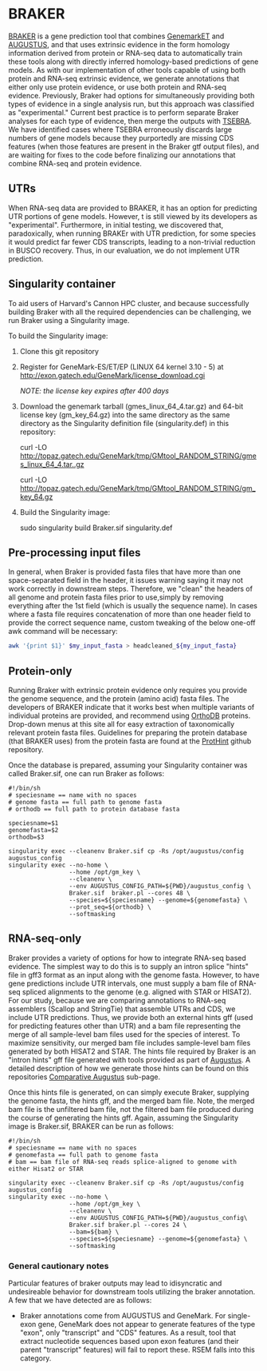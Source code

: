 # BRAKER
[BRAKER](https://github.com/Gaius-Augustus/BRAKER) is a gene prediction tool that combines [GenemarkET](http://exon.gatech.edu/GeneMark/) and [AUGUSTUS](https://github.com/Gaius-Augustus/Augustus), and that uses extrinsic evidence in the form homology information derived from protein or RNA-seq data to automatically train these tools along with directly inferred homology-based predictions of gene models. As with our implementation of other tools capable of using both protein and RNA-seq extrinsic evidence, we generate annotations that either only use protein evidence, or use both protein and RNA-seq evidence. Previously, Braker had options for simultaneously providing both types of evidence in a single analysis run, but this approach was classified as "experimental." Current best practice is to perform separate Braker analyses for each type of evidence, then merge the outputs with [TSEBRA](https://github.com/Gaius-Augustus/TSEBRA). We have identified cases where TSEBRA erroneously discards large numbers of gene models because they purportedly are missing CDS features (when those features are present in the Braker gtf output files), and are waiting for fixes to the code before finalizing our annotations that combine RNA-seq and protein evidence.

## UTRs
When RNA-seq data are provided to BRAKER, it  has an option for predicting UTR portions of gene models. However, t is still viewed by its developers as "experimental". Furthermore, in initial testing, we discovered that, paradoxically, when running BRAKEr with UTR prediction, for some species it would predict far fewer CDS transcripts, leading to a non-trivial reduction in BUSCO recovery. Thus, in our evaluation, we do not implement UTR prediction.

## Singularity container
To aid users of Harvard's Cannon HPC cluster, and because successfully building Braker with all the required dependencies can be challenging, we run Braker using a Singularity image.

To build the Singularity image:

1. Clone this git repository
2. Register for GeneMark-ES/ET/EP (LINUX 64 kernel 3.10 - 5) at http://exon.gatech.edu/GeneMark/license_download.cgi 

    *NOTE: the license key expires after 400 days*
2. Download the genemark tarball (gmes_linux_64_4.tar.gz) and 64-bit license key (gm_key_64.gz) into the same directory as the same directory as the Singularity definition file (singularity.def) in this repository:

    curl -LO http://topaz.gatech.edu/GeneMark/tmp/GMtool_RANDOM_STRING/gmes_linux_64_4.tar..gz

    curl -LO http://topaz.gatech.edu/GeneMark/tmp/GMtool_RANDOM_STRING/gm_key_64.gz
3. Build the Singularity image:

   sudo singularity build Braker.sif singularity.def

## Pre-processing input files
In general, when Braker is provided fasta files that have more than one space-separated field in the header, it issues warning saying it may not work correctly in downstream steps. Therefore, we "clean" the headers of all genome and protein fasta files prior to use,simply by removing everything after the 1st field (which is usually the sequence name). In cases where a fasta file requires concatenation of more than one header field to provide the correct sequence name, custom tweaking of the below one-off awk command will be necessary:
```bash
awk '{print $1}' $my_input_fasta > headcleaned_${my_input_fasta}
```

## Protein-only
Running Braker with extrinsic protein evidence only requires you provide the genome sequence, and the protein (amino acid) fasta files. The developers of BRAKER indicate that it works best when multiple variants of individual proteins are provided, and recommend using [OrthoDB](https://www.orthodb.org/) proteins. Drop-down menus at this site all for easy extraction of taxonomically relevant protein fasta files. Guidelines for preparing the protein database (that BRAKER uses) from the protein fasta are found at the [ProtHint](https://github.com/gatech-genemark/ProtHint#protein-database-preparation) github repository.

Once the database is prepared, assuming your Singularity container was called Braker.sif, one can run Braker as follows:
```
#!/bin/sh
# speciesname == name with no spaces
# genome fasta == full path to genome fasta
# orthodb == full path to protein database fasta

speciesname=$1
genomefasta=$2
orthodb=$3

singularity exec --cleanenv Braker.sif cp -Rs /opt/augustus/config augustus_config
singularity exec --no-home \
                 --home /opt/gm_key \
                 --cleanenv \
                 --env AUGUSTUS_CONFIG_PATH=${PWD}/augustus_config \
                 Braker.sif  braker.pl --cores 48 \
                 --species=${speciesname} --genome=${genomefasta} \
                 --prot_seq=${orthodb} \
                 --softmasking 
```

## RNA-seq-only
Braker provides a variety of options for how to integrate RNA-seq based evidence. The simplest way to do this is to supply an intron splice "hints" file in gff3 format as an input along with the genome fasta. However, to have gene predictions include UTR intervals, one must supply a bam file of RNA-seq spliced alignments to the genome (e.g. aligned with STAR or HISAT2). For our study, because we are comparing annotations to RNA-seq assemblers (Scallop and StringTie) that assemble UTRs and CDS, we include UTR predictions. Thus, we provide both an external hints gff (used for predicting features other than UTR) and a bam file representing the merge of all sample-level bam files used for the species of interest. To maximize sensitivity, our merged bam file includes sample-level bam files generated by both HISAT2 and STAR. The hints file required by Braker is an "intron hints" gff file generated with tools provided as part of [Augustus](https://github.com/Gaius-Augustus/Augustus). A detailed description of how we generate those hints can be found on this repositories [Comparative Augustus](https://github.com/harvardinformatics/GenomeAnnotation/tree/master/ComparativeAugustus) sub-page. 

Once this hints file is generated, on can simply execute Braker, supplying the genome fasta, the hints gff, and the merged bam file. Note, the merged bam file is the unfiltered bam file, not the filtered bam file produced during the course of generating the hints gff. Again, assuming the Singularity image is Braker.sif, BRAKER can be run as follows:
```
#!/bin/sh
# speciesname == name with no spaces
# genomefasta == full path to genome fasta
# bam == bam file of RNA-seq reads splice-aligned to genome with either Hisat2 or STAR

singularity exec --cleanenv Braker.sif cp -Rs /opt/augustus/config augustus_config
singularity exec --no-home \
                 --home /opt/gm_key \
                 --cleanenv \
                 --env AUGUSTUS_CONFIG_PATH=${PWD}/augustus_config\
                 Braker.sif braker.pl --cores 24 \
                 --bam=${bam} \
                 --species=${speciesname} --genome=${genomefasta} \
                 --softmasking 
```

### General cautionary notes
Particular features of braker outputs may lead to idisyncratic and undesireable behavior for downstream tools utilizing the braker annotation. A few that we have detected are as follows:
* Braker annotations come from AUGUSTUS and GeneMark. For single-exon gene, GeneMark does not appear to generate features of the type "exon", only "transcript" and "CDS" features. As a result, tool that extract nucleotide sequences based upon exon features (and their parent "transcript" features) will fail to report these. RSEM falls into this category.
